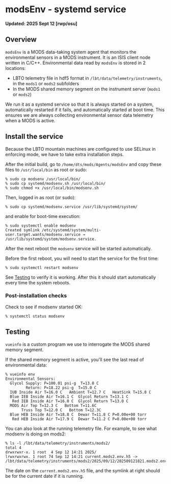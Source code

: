 # modsEnv - systemd service

**Updated: 2025 Sept 12 [rwp/osu]**

## Overview

`modsEnv` is a MODS data-taking system agent that monitors the environmental sensors in a MODS instrument.  It is
an ISIS client node written in C/C++.  Environmental data read by `modsEnv` is stored in 2 locations:
 * LBTO telemetry file in hdf5 format in `/lbt/data/telemetry/instruments`, in the `mods1` or `mods2` subfolders
 * In the MODS shared memory segment on the instrument server (`mods1` or `mods2`)

We run it as a systemd service so that it is always started on a system, automatically restarted if it fails, and
automatically started at boot time.  This ensures we are always collecting environmental sensor data telemetry
when a MODS is active.

## Install the service

Because the LBTO mountain machines are configured to use SELinux in enforcing mode, we have to take extra installation steps.

After the initial build, go to `/home/dts/mods/Agents/modsEnv` and copy these files to `/usr/local/bin` as root or sudo:
```
% sudo cp modsenv /usr/local/bin/
% sudo cp systemd/modsenv.sh /usr/local/bin/
% sudo chmod +x /usr/local/bin/modsenv.sh
```
Then, logged in as root (or sudo):
```
% sudo cp systemd/modsenv.service /usr/lib/systemd/system/
```
and enable for boot-time execution:
```
% sudo systemctl enable modsenv
Created symlink /etc/systemd/system/multi-user.target.wants/modsenv.service → /usr/lib/systemd/system/modsenv.service.
```
After the next reboot the `modsenv` service will be started automatically. 

Before the first reboot, you will need to start the service for the first time:
```
% sudo systemctl restart modsenv
```
See [Testing](#Testing) to verify it is working.  After this it should start
automatically every time the system reboots.

### Post-installation checks

Check to see if modsenv started OK:
```
% systemctl status modsenv

```

## Testing

`vueinfo` is a custom program we use to interrogate the MODS shared memory segment.  

If the shared memory segment is active, you'll see the last read of environmental data:
```shell
% vueinfo env
Environmental Sensors:
  Glycol Supply: P=100.01 psi-g  T=13.0 C
         Return: P=18.22 psi-g  T=15.0 C
  IUB Inside Air T=16.0 C   Ambient T=12.7 C   HeatSink T=15.8 C
  Blue IEB Inside Air T=16.1 C  Glycol Return T=13.1 C
   Red IEB Inside Air T=16.0 C  Glycol Return T=13.0 C
  MODS Air Top T=12.3 C   Bottom T=11.6C
       Truss Top T=12.0 C   Bottom T=12.3C
  Blue HEB Inside Air T=18.8 C  Dewar T=11.8 C P=0.00e+00 torr
   Red HEB Inside Air T=17.9 C  Dewar T=11.2 C P=0.00e+00 torr
```
You can also look at the running telemetry file.  For example,
to see what modsenv is doing on mods2:
```
% ls -l /lbt/data/telemetry/instruments/mods2/
total 4
drwxrwxr-x. 1 root  4 Sep 12 14:21 2025/
lrwxrwxrwx. 1 root 74 Sep 12 14:21 current.mods2.env.h5 -> /lbt/data/telemetry/instruments/mods2/2025/09/12/202509121821.mods2.env.h5
```
The date on the `current.mods2.env.h5` file, and the symlink at right should be for the current date if it is running.
